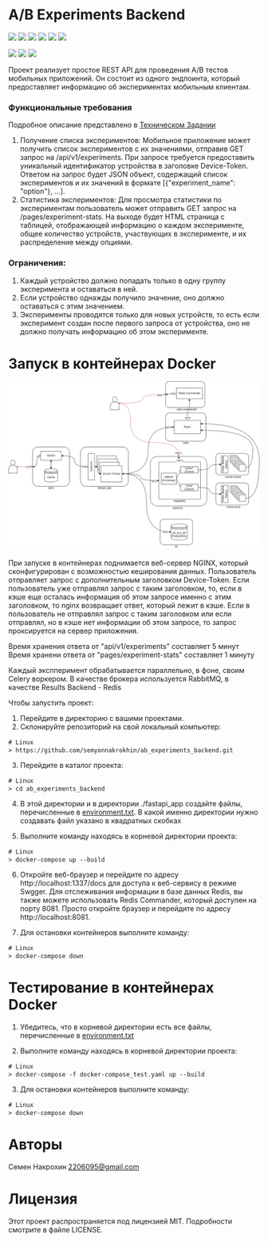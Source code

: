 # A/B Experiments Backend

![](https://img.shields.io/badge/pydantic-2.4.2-blue)
![](https://img.shields.io/badge/SQLAlchemy-2.0.21-white)
![](https://img.shields.io/badge/fastapi-0.109.2-turquoise)
![](https://img.shields.io/badge/alembic-1.12.0-red)
![](https://img.shields.io/badge/aioredis-2.0.1-red)
![](https://img.shields.io/badge/uvicorn-0.27.1-green)

![](https://img.shields.io/badge/black-23.10.1-black)
![](https://img.shields.io/badge/flake8-6.1.0-blue)
![](https://img.shields.io/badge/isort-5.12.0-grey)


Проект реализует простое REST API для проведения A/B тестов мобильных приложений. Он состоит из одного эндпоинта, который предоставляет информацию об экспериментах мобильным клиентам.

### Функциональные требования

Подробное описание представлено в [Техническом Задании](https://github.com/semyonnakrokhin/ab_experiments_backend/blob/main/%D0%A2%D0%97.docx)
1. Получение списка экспериментов: Мобильное приложение может получить список экспериментов с их значениями, отправив GET запрос на /api/v1/experiments. При запросе требуется предоставить уникальный идентификатор устройства в заголовке Device-Token. Ответом на запрос будет JSON объект, содержащий список экспериментов и их значений в формате [{"experiment_name": "option"}, ...].
2. Статистика экспериментов: Для просмотра статистики по экспериментам пользователь может отправить GET запрос на /pages/experiment-stats. На выходе будет HTML страница с таблицей, отображающей информацию о каждом эксперименте, общее количество устройств, участвующих в эксперименте, и их распределение между опциями.

### Ограничения:

1. Каждый устройство должно попадать только в одну группу эксперимента и оставаться в ней.
2. Если устройство однажды получило значение, оно должно оставаться с этим значением.
3. Эксперименты проводятся только для новых устройств, то есть если эксперимент создан после первого запроса от устройства, оно не должно получать информацию об этом эксперименте.


# Запуск в контейнерах Docker

![Инфраструктура в докер конейнерах](uml/images/docker_containers.drawio.png)

При запуске в контейнерах поднимается веб-сервер NGINX, который сконфигурирован с возможностью кеширования данных.
Пользователь отправляет запрос с дополнительным заголовком Device-Token. Если пользователь уже отправлял запрос с таким заголовком, то, если в кэше еще осталась информация об этом запросе именно с этим заголовком, то nginx возвращает ответ, который лежит в кэше.
Если в пользователь не отправлял запрос с таким заголовком или если отправлял, но в кэше нет информации об этом запросе, то запрос проксируется на сервер приложения.

Время хранения ответа от "api/v1/experiments" составляет 5 минут
Время хранени ответа от "pages/experiment-stats" составляет 1 минуту

Каждый экспперимент обрабатывается параллельно, в фоне, своим Celery воркером. В качестве брокера используется RabbitMQ, в качестве Results Backend - Redis

Чтобы запустить проект:

1. Перейдите в директорию с вашими проектами.
2. Склонируйте репозиторий на свой локальный компьютер:


```shell
# Linux
> https://github.com/semyonnakrokhin/ab_experiments_backend.git
```

3. Перейдите в каталог проекта:

```shell
# Linux
> cd ab_experiments_backend
```

4. В этой директории и в директории ./fastapi_app создайте файлы, перечисленные в [environment.txt](https://github.com/semyonnakrokhin/ab_experiments_backend/blob/main/environment.txt). В какой именно директории нужно создавать файл указано в квадратных скобках

5. Выполните команду находясь в корневой директории проекта:

```shell
# Linux
> docker-compose up --build
```

6. Откройте веб-браузер и перейдите по адресу http://localhost:1337/docs для доступа к веб-сервису в режиме Swgger.
Для отслеживания информации в базе данных Redis, вы также можете использовать Redis Commander, который доступен на порту 8081. Просто откройте браузер и перейдите по адресу http://localhost:8081.

7. Для остановки контейнеров выполните команду:

```shell
# Linux
> docker-compose down
```

# Тестирование в контейнерах Docker

1. Убедитесь, что в корневой директории есть все файлы, перечисленные в [environment.txt](https://github.com/semyonnakrokhin/ab_experiments_backend/blob/main/environment.txt)

2. Выполните команду находясь в корневой директории проекта:

```shell
# Linux
> docker-compose -f docker-compose_test.yaml up --build
```

3. Для остановки контейнеров выполните команду:

```shell
# Linux
> docker-compose down
```

# Авторы
Семен Накрохин
2206095@gmail.com

# Лицензия
Этот проект распространяется под лицензией MIT. Подробности смотрите в файле LICENSE.

